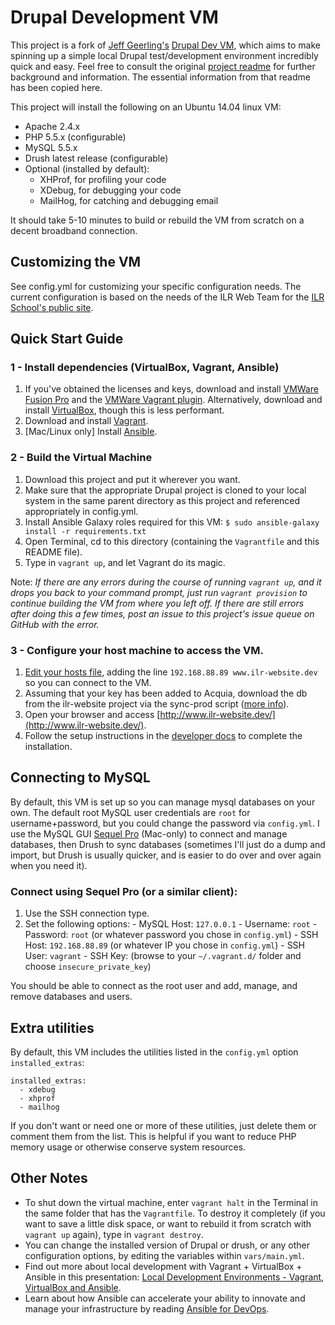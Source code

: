 # Drupal Development VM

This project is a fork of [Jeff Geerling's](https://github.com/geerlingguy) [Drupal Dev VM](https://github.com/geerlingguy/drupal-dev-vm), which aims to make spinning up a simple local Drupal test/development environment incredibly quick and easy. Feel free to consult the original [project readme](README-prefork.md) for further background and information. The essential information from that readme has been copied here.

This project will install the following on an Ubuntu 14.04 linux VM:

  - Apache 2.4.x
  - PHP 5.5.x (configurable)
  - MySQL 5.5.x
  - Drush latest release (configurable)
  - Optional (installed by default):
    - XHProf, for profiling your code
    - XDebug, for debugging your code
    - MailHog, for catching and debugging email

It should take 5-10 minutes to build or rebuild the VM from scratch on a decent broadband connection.

## Customizing the VM

See config.yml for customizing your specific configuration needs. The current configuration is based on the needs of the ILR Web Team for the [ILR School's public site](https://github.com/ilrWebServices/ilr-website).

## Quick Start Guide

### 1 - Install dependencies (VirtualBox, Vagrant, Ansible)

  1. If you've obtained the licenses and keys, download and install [VMWare Fusion Pro](http://www.vmware.com/products/fusion/fusion-evaluation) and the [VMWare Vagrant plugin](https://www.vagrantup.com/vmware). Alternatively, download and install [VirtualBox](https://www.virtualbox.org/wiki/Downloads), though this is less performant.
  2. Download and install [Vagrant](http://www.vagrantup.com/downloads.html).
  3. [Mac/Linux only] Install [Ansible](http://docs.ansible.com/intro_installation.html).


### 2 - Build the Virtual Machine

  1. Download this project and put it wherever you want.
  2. Make sure that the appropriate Drupal project is cloned to your local system in the same parent directory as this project and referenced appropriately in config.yml.
  3. Install Ansible Galaxy roles required for this VM: `$ sudo ansible-galaxy install -r requirements.txt`
  4. Open Terminal, cd to this directory (containing the `Vagrantfile` and this README file).
  5. Type in `vagrant up`, and let Vagrant do its magic.

Note: *If there are any errors during the course of running `vagrant up`, and it drops you back to your command prompt, just run `vagrant provision` to continue building the VM from where you left off. If there are still errors after doing this a few times, post an issue to this project's issue queue on GitHub with the error.*

### 3 - Configure your host machine to access the VM.

  1. [Edit your hosts file](http://www.rackspace.com/knowledge_center/article/how-do-i-modify-my-hosts-file), adding the line `192.168.88.89 www.ilr-website.dev` so you can connect to the VM.
  2. Assuming that your key has been added to Acquia, download the db from the ilr-website project via the sync-prod script ([more info](https://github.com/ilrWebServices/ilr-website/blob/master/bin/sync-prod)).
  3. Open your browser and access [http://www.ilr-website.dev/](http://www.ilr-website.dev/).
  4. Follow the setup instructions in the [developer docs](https://github.com/ilrWebServices/ilr-website/blob/master/docs/installation.md) to complete the installation.

## Connecting to MySQL

By default, this VM is set up so you can manage mysql databases on your own. The default root MySQL user credentials are `root` for username+password, but you could change the password via `config.yml`. I use the MySQL GUI [Sequel Pro](http://www.sequelpro.com/) (Mac-only) to connect and manage databases, then Drush to sync databases (sometimes I'll just do a dump and import, but Drush is usually quicker, and is easier to do over and over again when you need it).

### Connect using Sequel Pro (or a similar client):

  1. Use the SSH connection type.
  2. Set the following options:
    - MySQL Host: `127.0.0.1`
    - Username: `root`
    - Password: `root` (or whatever password you chose in `config.yml`)
    - SSH Host: `192.168.88.89` (or whatever IP you chose in `config.yml`)
    - SSH User: `vagrant`
    - SSH Key: (browse to your `~/.vagrant.d/` folder and choose `insecure_private_key`)

You should be able to connect as the root user and add, manage, and remove databases and users.

## Extra utilities

By default, this VM includes the utilities listed in the `config.yml` option `installed_extras`:

    installed_extras:
      - xdebug
      - xhprof
      - mailhog

If you don't want or need one or more of these utilities, just delete them or comment them from the list. This is helpful if you want to reduce PHP memory usage or otherwise conserve system resources.

## Other Notes

  - To shut down the virtual machine, enter `vagrant halt` in the Terminal in the same folder that has the `Vagrantfile`. To destroy it completely (if you want to save a little disk space, or want to rebuild it from scratch with `vagrant up` again), type in `vagrant destroy`.
  - You can change the installed version of Drupal or drush, or any other configuration options, by editing the variables within `vars/main.yml`.
  - Find out more about local development with Vagrant + VirtualBox + Ansible in this presentation: [Local Development Environments - Vagrant, VirtualBox and Ansible](http://www.slideshare.net/geerlingguy/local-development-on-virtual-machines-vagrant-virtualbox-and-ansible).
  - Learn about how Ansible can accelerate your ability to innovate and manage your infrastructure by reading [Ansible for DevOps](https://leanpub.com/ansible-for-devops).
